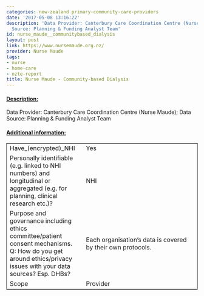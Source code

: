 ```yaml
---
categories: new-zealand primary-community-care-providers
date: '2017-05-08 13:16:22'
description: 'Data Provider: Canterbury Care Coordination Centre (Nurse Maude); Data
  Source: Planning & Funding Analyst Team'
id: nurse_maude__communitybased_dialysis
layout: post
link: https://www.nursemaude.org.nz/
provider: Nurse Maude
tags:
- nurse
- home-care
- nzte-report
title: Nurse Maude - Community-based Dialysis
---
```



 <h4> <u>Description:</u> </h4>
Data Provider: Canterbury Care Coordination Centre (Nurse Maude); Data Source: Planning & Funding Analyst Team
 <h4> <u>Additional information:</u> </h4>
 <table style="border: 1px solid">
 <tr> <td width="40%">Have_(encrypted)_NHI</td> <td>Yes</td> </tr>
 <tr> <td width="40%">Personally identifiable (e.g. linked to NHI numbers) and longitudinal or aggregated (e.g. for planning, clinical research etc.)?</td> <td>NHI</td> </tr>
 <tr> <td width="40%">Purpose and governance including ethics committee/patient consent mechanisms. Q: How do you get around ethics/privacy issues with your data sources? Esp. DHBs?</td> <td>Each organisation’s data is covered by their own protocols. </td> </tr>
 <tr> <td width="40%">Scope</td> <td>Provider</td> </tr>
 </table>